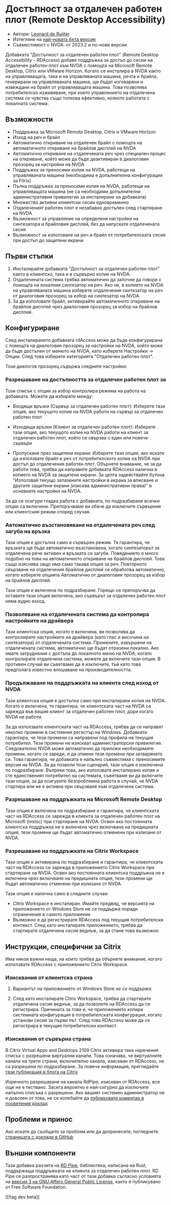 # Достъпност за отдалечен работен плот (Remote Desktop Accessibility) #

* Автори: [Leonard de Ruijter][1]
* Изтегляне на [най-новата бета версия][2]
* Съвместимост с NVDA: от 2023.2 и по-нови версии

Добавката "Достъпност за отдалечен работен плот" (Remote Desktop
Accessibility – RDAccess) добавя поддръжка за достъп до сесии на отдалечен
работен плот към NVDA с помощта на Microsoft Remote Desktop, Citrix или
VMware Horizon. Когато се инсталира в NVDA както на управляващата, така и на
управляваната машина, речта и брайла, генерирани на управляваната машина, ще
бъдат изговаряни и извеждани на брайл от управляващата машина. Това
позволява потребителско изживяване, при което управлението на отдалечена
система се чувства също толкова ефективно, колкото работата с локалната
система.

## Възможности

* Поддръжка за Microsoft Remote Desktop, Citrix и VMware Horizon
* Изход на реч и брайл
* Автоматично откриване на отдалечен брайл с помощта на автоматичното
  откриване на брайлов дисплей на NVDA
* Автоматично откриване на отдалечената реч чрез специален процес на
  откриване, който може да бъде деактивиран в диалоговия прозорец за
  настройки на NVDA
* Поддръжка за преносими копия на NVDA, работещи на управляваната машина
  (необходима е допълнителна конфигурация за Fitrix)
* Пълна поддръжка за преносими копия на NVDA, работещи на управляващата
  машина (не са необходими допълнителни административни привилегии за
  инсталиране на добавката)
* Множество активни клиентски сесии едновременно
* Отдалеченият работен плот е незабавно достъпен след стартиране на NVDA
* Възможност за управление на определени настройки на синтезатора и
  брайловия дисплей, без да напускате отдалечената сесия
* Възможност за използване на реч и брайл от потребителската сесия при
  достъп до защитени екрани

## Първи стъпки

1. Инсталирайте добавката "Достъпност за отдалечен работен плот" както в
   клиентско, така и в сървърно копие на NVDA.
1. Отдалечената система трябва автоматично да започне да говори с помощта на
   локалния синтезатор на реч. Ако не, в копието на NVDA на управляваната
   машина изберете отдалечения синтезатор на реч от диалоговия прозорец за
   избор на синтезатор на NVDA.
1. За да използвате брайл, активирайте автоматичното откриване на брайлов
   дисплей чрез диалоговия прозорец за избор на брайлов дисплей.

## Конфигуриране

След инсталирането добавката rdAccess може да бъде конфигурирана с помощта на диалоговия прозорец за настройки на NVDA, който може да бъде достъпен от менюто на NVDA, като изберете Настройки -> Опции. След това изберете категорията "Отдалечен работен плот".

Този диалогов прозорец съдържа следните настройки:

### Разрешаване на достъпността за отдалечен работен плот за

Този списък с опции за избор контролира режима на работа на
добавката. Можете да избирате между:

* Входящи връзки (Сървър за отдалечен работен плот): Изберете тази опция,
  ако текущото копие на NVDA работи на сървър за отдалечен работен плот

* Изходящи връзки (Клиент за отдалечен работен плот): Изберете тази опция,
  ако текущото копие на NVDA работи на клиент за отдалечен работен плот,
  който се свързва с един или повече сървъри

* Пропускане през защитени екрани: Изберете тази опция, ако искате да
  използвате брайл и реч от потребителското копие на NVDA при достъп до
  отдалечения работен плот. Обърнете внимание, че за да работи това, трябва
  да направите добавката RDAccess налична в копието на NVDA за защитени
  екрани. За целта задействайте бутона "Използвай текущо запазените
  настройки в екрана за вписване и другите защитени екрани (изисква
  административни права)" в основните настройки на NVDA.

За да се осигури гладка работа с добавката, по подразбиране всички опции са
включени. Препоръчваме ви обаче да изключите сървърния или клиентския режим
според случая.

### Автоматично възстановяване на отдалечената реч след загуба на връзка

Тази опция е достъпна само в сървърен режим. Тя гарантира, че връзката ще
бъде автоматично възстановена, когато синтезаторът за отдалечена рече
активен и връзката се загуби. Поведението е много подобно на това на
автоматичното откриване на брайлов дисплей. Това също изяснява защо има само
такава опция за реч. Повторното свързване на отдалечения брайлов дисплей се
обработва автоматично, когато изберете опцията Автоматично от диалоговия
прозорец за избор на брайлов дисплей.

Тази опция е включена по подразбиране. Горещо се препоръчва да оставите тази
опция включена, ако сървърът за отдалечен работен плот няма аудио изход.

### Позволяване на отдалечената система да контролира настройките на драйвера

Тази клиентска опция, когато е включена, ви позволява да контролирате
настройките на драйвера (като глас и височина на синтезатора) от
отдалечената система. Промените, извършени на отдалечената система,
автоматично ще бъдат отразени локално. Ако имате затруднения с достъпа до
локалното меню на NVDA, когато контролирате отдалечена система, можете да
включите тази опция. В противен случай ви съветваме да я изключите, тъй като
това предполага известно влошаване на производителността.

### Продължаване на поддръжката на клиента след изход от NVDA

Тази клиентска опция е достъпна само при инсталирани копия на NVDA. Когато е
включена, тя гарантира, че клиентската част на NVDA се зарежда във вашия
клиент за отдалечен работен плот, дори когато NVDA не работи.

За да използвате клиентската част на RDAccess, трябва да се направят няколко
промени в системния регистър на Windows. Добавката гарантира, че тези
промени са направени под профила на текущия потребител. Тези промени не
изискват администраторски привилегии. Следователно NVDA може автоматично да
приложи необходимите промени, когато се зареди, и да отмени тези промени при
затварянето си. Това гарантира, че добавката е напълно съвместима с
преносимите версии на NVDA. За да позволи този сценарий, тази опция е
изключена по подразбиране. Въпреки това, ако използвате инсталирано копие и
сте единственият потребител на системата, съветваме ви да включите тази
опция, за да осигурите безпроблемна работа в случай, че NVDA стартира или не
е активна при свързване към отдалечена система.

### Разрешаване на поддръжката на Microsoft Remote Desktop

Тази опция е включена по подразбиране и гарантира, че клиентската част на
RDAccess се зарежда в клиента за отдалечен работен плот на Microsoft (mstsc)
при стартиране на NVDA. Освен ако постоянната клиентска поддръжка не е
включена чрез включване на предишната опция, тези промени ще бъдат
автоматично отменени при излизане от NVDA.

### Разрешаване на поддръжката на Citrix Workspace

Тази опция е активирана по подразбиране и гарантира, че клиентската част на
RDAccess се зарежда в приложението Citrix Workspace при стартиране на
NVDA. Освен ако постоянната клиентска поддръжка не е включена чрез включване
на предишната опция, тези промени ще бъдат автоматично отменени при излизане
от NVDA.

Тази опция е налична само в следните случаи:

* Citrix Workspace е инсталиран. Имайте предвид, че версията на приложението
  от Windows Store не се поддържа поради ограничения в самото приложение
* Възможно е да регистрирате RDAccess под текущия потребителски
  контекст. След като инсталирате приложението, трябва да стартирате
  отдалечена сесия веднъж, за да стане това възможно

## Инструкции, специфични за Citrix

Има някои важни неща, на които трябва да обърнете внимание, когато
използвате RDAccess с приложението Citrix Workspace.

### Изисквания от клиентска страна

1. Вариантът на приложението от Windows Store *не се поддържа*.

2. След като инсталирате Citrix Workspace, трябва да стартирате отдалечена
   сесия веднъж, за да позволите на RDAccess да се регистрира. Причината за
   това е, че приложението копира системната конфигурация в потребителската
   конфигурация, когато установи сесия за първи път. След това RDAccess може
   да се регистрира в текущия потребителски контекст.

### Изисквания от сървърна страна

В Citrix Virtual Apps and Desktops 2109 Citrix активира така наречения
списък с разрешени виртуални канали. Това означава, че виртуалните канали на
трети страни, включително канала, изискван от RDAccess, не са разрешени по
подразбиране. За повече информация, прегледайте [тази публикация в блога на
Citrix](https://www.citrix.com/blogs/2021/10/14/virtual-channel-allow-list-now-enabled-by-default/)

Изричното разрешаване на канала RdPipe, изискван от RDAccess, все още не е
тествано. Засега вероятно е най-сигурно да изключите напълно списъка с
разрешени. Ако вашият системен администратор не е доволен от това, не се
колебайте да [публикувате коментар в посветения доклад][3]

## Проблеми и принос

Ако искате да съобщите за проблем или да допринесете, погледнете [страницата
с доклади в GitHub][3]

## Външни компоненти

Тази добавка разчита на [RD Pipe][4], библиотека, написана на Rust,
поддържаща поддръжката на клиента за отдалечен работен плот. RD Pipe се
разпространява като част от тази добавка съгласно условията на [версия 3 на
GNU Affero General Public License][5], както е публикувано от Free Software
Foundation.

[[!tag dev beta]]

[1]: https://github.com/leonardder/

[2]: https://www.nvaccess.org/addonStore/legacy?file=rdAccess-beta

[3]: https://github.com/leonardder/rdAccess/issues

[4]: https://github.com/leonardder/rd_pipe-rs

[5]: https://github.com/leonardder/rd_pipe-rs/blob/master/LICENSE
